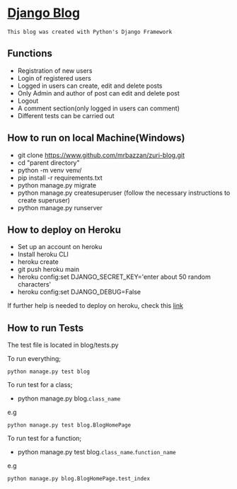 
# [Django Blog](https://baz-django-blog.herokuapp.com)
    This blog was created with Python's Django Framework

## Functions
- Registration of new users
- Login of registered users
- Logged in users can create, edit and delete posts
- Only Admin and author of post can edit and delete post
- Logout 
- A comment section(only logged in users can comment)
- Different tests can be carried out

## How to run on local Machine(Windows)
- git clone https://www.github.com/mrbazzan/zuri-blog.git
- cd "parent directory"
- python -m venv venv/
- pip install -r requirements.txt
- python manage.py migrate
- python manage.py createsuperuser
(follow the necessary instructions to create superuser)
- python manage.py runserver

## How to deploy on Heroku
- Set up an account on heroku
- Install heroku CLI
- heroku create
- git push heroku main
- heroku config:set DJANGO_SECRET_KEY='enter about 50 random characters'
- heroku config:set DJANGO_DEBUG=False

If further help is needed to deploy on heroku, check this [link](https://developer.mozilla.org/en-US/docs/Learn/Server-side/Django/Deployment)


## How to run Tests
The test file is located in blog/tests.py

To run everything;
```shell script
python manage.py test blog
```

To run test for a class;
- python manage.py blog.`class_name`

e.g
```shell script
python manage.py test blog.BlogHomePage
```

To run test for a function;
- python manage.py test blog.`class_name`.`function_name`

e.g
```shell script
python manage.py blog.BlogHomePage.test_index
```


